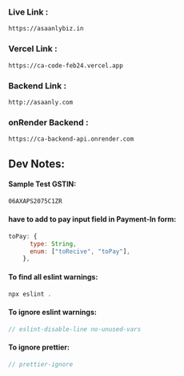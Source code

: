 ### Live Link :

```
https://asaanlybiz.in
```

### Vercel Link :

```
https://ca-code-feb24.vercel.app
```

### Backend Link :

```
http://asaanly.com
```

### onRender Backend :

```
https://ca-backend-api.onrender.com
```

## Dev Notes:

#### Sample Test GSTIN:

```xml
06AXAPS2075C1ZR
```

#### have to add to pay input field in Payment-In form:

```javascript
toPay: {
      type: String,
      enum: ["toRecive", "toPay"],
    },
```

#### To find all eslint warnings:

```javascript
npx eslint .
```

#### To ignore eslint warnings:

```javascript
// eslint-disable-line no-unused-vars
```

#### To ignore prettier:

```javascript
// prettier-ignore
```
